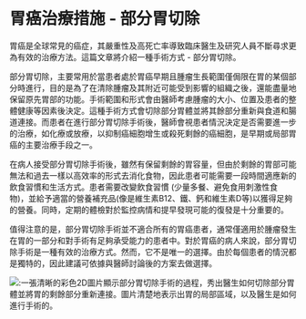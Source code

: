 # 胃癌治療措施 - 部分胃切除

胃癌是全球常見的癌症，其嚴重性及高死亡率導致臨床醫生及研究人員不斷尋求更為有效的治療方法。這篇文章將介紹一種手術方式 - 部分胃切除。

部分胃切除，主要常用於當患者處於胃癌早期且腫瘤生長範圍僅侷限在胃的某個部分時進行，目的是為了在清除腫瘤及其附近可能受到影響的組織之後，還能盡量地保留原先胃部的功能。手術範圍和形式會由醫師考慮腫瘤的大小、位置及患者的整體健康等因素後決定。這種手術方式會切除部分胃體並將其餘部分重新與食道和腸道連接。而患者在進行部分胃切除手術後，醫師會視患者情況決定是否需要進一步的治療，如化療或放療，以抑制癌細胞增生或殺死剩餘的癌細胞，是早期或局部胃癌的主要治療手段之一。

在病人接受部分胃切除手術後，雖然有保留剩餘的胃容量，但由於剩餘的胃部可能無法和過去一樣以高效率的形式去消化食物，因此患者可能需要一段時間適應新的飲食習慣和生活方式。患者需要改變飲食習慣 (少量多餐、避免食用刺激性食物)，並給予適當的營養補充品(像是維生素B12、鐵、鈣和維生素D等)以獲得足夠的營養。同時，定期的體檢對於監控病情和提早發現可能的復發是十分重要的。

值得注意的是，部分胃切除手術並不適合所有的胃癌患者，通常僅適用於腫瘤發生在胃的一部分和對手術有足夠承受能力的患者中。對於胃癌的病人來說，部分胃切除手術是一種有效的治療方式。然而，它不是唯一的選擇。由於每個患者的情況都是獨特的，因此建議可依據與醫師討論後的方案去做選擇。

![:一張清晰的彩色2D圖片顯示部分胃切除手術的過程，秀出醫生如何切除部分胃體並將胃的剩餘部分重新連接。圖片清楚地表示出胃的局部區域，以及醫生是如何進行手術的。](https://i.imgur.com/37PPfhS.jpeg)